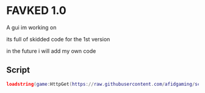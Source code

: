 
# FAVKED 1.0

A gui im working on

its full of skidded code for the 1st version

 in the future i will add my own code










## Script
```lua
loadstring(game:HttpGet(https://raw.githubusercontent.com/afidgaming/scrieept/main/scrept.lua))();

